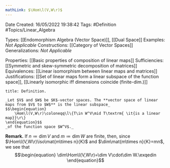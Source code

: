 ```yaml
---
mathLink: $\Hom\l(V,W\r)$
---
```


<div class="topSpace"></div>

Date Created: 16/05/2022 19:38:42
Tags: #Definition #Topics/Linear_Algebra

Types: [[Endomorphism Algebra (Vector Space)]], [[Dual Space]]
Examples: _Not Applicable_
Constructions: [[Category of Vector Spaces]]
Generalizations: _Not Applicable_

Properties: [[Basic properties of composition of linear maps]]
Sufficiencies: [[Symmetric and skew-symmetric decomposition of matrices]]
Equivalences: [[Linear isomorphism between linear maps and matrices]]
Justifications: [[Set of linear maps form a linear subspace of the function space]], [[Linearly isomorphic iff dimensions coincide (finite-dim.)]]

``` ad-Definition
title: Definition.

_Let $V$ and $W$ be $K$-vector spaces. The **vector space of linear maps from $V$ to $W$** is the linear subspace_
$$\begin{equation}
    \Hom\l(V,W\r)\coloneqq\l\{T\in W^V\mid T\textrm{ \it{is a linear map}}\r\}
\end{equation}$$
_of the function space $W^V$._

```

**Remark.** If $n\coloneqq\dim V$ and $m\coloneqq\dim W$ are finite, then, since $\Hom\l(V,W\r)\iso\mat{m\times n}{K}$ and $\dim\mat{m\times n}{K}=mn$, we see that
$$\begin{equation}
    \dim\Hom\l(V,W\r)=\dim V\cdot\dim W.\exqedin
\end{equation}$$
